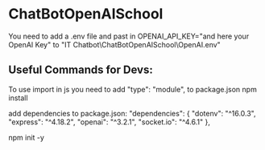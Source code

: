 # ChatBotOpenAISchool

You need to add a .env file and past in 
OPENAI_API_KEY="and here your OpenAI Key" to  "IT Chatbot\ChatBotOpenAISchool\OpenAI\.env"


## Useful Commands for Devs:
To use import in js you need to add   "type": "module", to package.json
npm install


add dependencies to package.json:
  "dependencies": {
    "dotenv": "^16.0.3",
    "express": "^4.18.2",
    "openai": "^3.2.1",
    "socket.io": "^4.6.1"
  },

npm init -y



